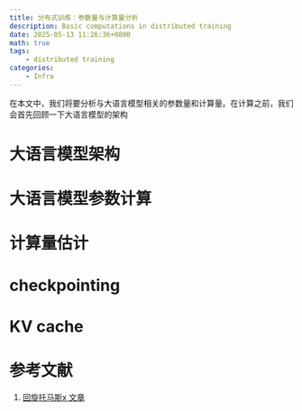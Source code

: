 ```yaml
---
title: 分布式训练：参数量与计算量分析
description: Basic computations in distributed training
date: 2025-05-13 11:26:36+0800
math: true
tags: 
    - distributed training
categories:
    - Infra
---
```


在本文中，我们将要分析与大语言模型相关的参数量和计算量。在计算之前，我们会首先回顾一下大语言模型的架构

# 大语言模型架构

# 大语言模型参数计算

# 计算量估计

# checkpointing

# KV cache

# 参考文献

1. [回旋托马斯x 文章](https://zhuanlan.zhihu.com/p/624740065)
